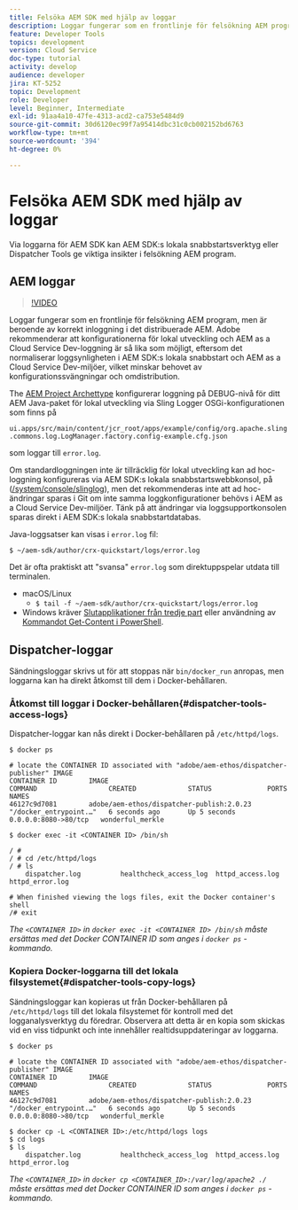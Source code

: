 ```yaml
---
title: Felsöka AEM SDK med hjälp av loggar
description: Loggar fungerar som en frontlinje för felsökning AEM program, men är beroende av korrekt inloggning i det distribuerade AEM.
feature: Developer Tools
topics: development
version: Cloud Service
doc-type: tutorial
activity: develop
audience: developer
jira: KT-5252
topic: Development
role: Developer
level: Beginner, Intermediate
exl-id: 91aa4a10-47fe-4313-acd2-ca753e5484d9
source-git-commit: 30d6120ec99f7a95414dbc31c0cb002152bd6763
workflow-type: tm+mt
source-wordcount: '394'
ht-degree: 0%

---
```


# Felsöka AEM SDK med hjälp av loggar

Via loggarna för AEM SDK kan AEM SDK:s lokala snabbstartsverktyg eller Dispatcher Tools ge viktiga insikter i felsökning AEM program.

## AEM loggar

>[!VIDEO](https://video.tv.adobe.com/v/34334?quality=12&learn=on)

Loggar fungerar som en frontlinje för felsökning AEM program, men är beroende av korrekt inloggning i det distribuerade AEM. Adobe rekommenderar att konfigurationerna för lokal utveckling och AEM as a Cloud Service Dev-loggning är så lika som möjligt, eftersom det normaliserar loggsynligheten i AEM SDK:s lokala snabbstart och AEM as a Cloud Service Dev-miljöer, vilket minskar behovet av konfigurationssvängningar och omdistribution.

The [AEM Project Archettype](https://github.com/adobe/aem-project-archetype) konfigurerar loggning på DEBUG-nivå för ditt AEM Java-paket för lokal utveckling via Sling Logger OSGi-konfigurationen som finns på

`ui.apps/src/main/content/jcr_root/apps/example/config/org.apache.sling.commons.log.LogManager.factory.config-example.cfg.json`

som loggar till `error.log`.

Om standardloggningen inte är tillräcklig för lokal utveckling kan ad hoc-loggning konfigureras via AEM SDK:s lokala snabbstartswebbkonsol, på ([/system/console/slinglog](http://localhost:4502/system/console/slinglog)), men det rekommenderas inte att ad hoc-ändringar sparas i Git om inte samma loggkonfigurationer behövs i AEM as a Cloud Service Dev-miljöer. Tänk på att ändringar via loggsupportkonsolen sparas direkt i AEM SDK:s lokala snabbstartdatabas.

Java-loggsatser kan visas i `error.log` fil:

```
$ ~/aem-sdk/author/crx-quickstart/logs/error.log
```

Det är ofta praktiskt att &quot;svansa&quot; `error.log` som direktuppspelar utdata till terminalen.

+ macOS/Linux
   + `$ tail -f ~/aem-sdk/author/crx-quickstart/logs/error.log`
+ Windows kräver [Slutapplikationer från tredje part](https://stackoverflow.com/questions/187587/a-windows-equivalent-of-the-unix-tail-command) eller användning av [Kommandot Get-Content i PowerShell](https://stackoverflow.com/a/46444596/133936).

## Dispatcher-loggar

Sändningsloggar skrivs ut för att stoppas när `bin/docker_run` anropas, men loggarna kan ha direkt åtkomst till dem i Docker-behållaren.

### Åtkomst till loggar i Docker-behållaren{#dispatcher-tools-access-logs}

Dispatcher-loggar kan nås direkt i Docker-behållaren på `/etc/httpd/logs`.

```shell
$ docker ps

# locate the CONTAINER ID associated with "adobe/aem-ethos/dispatcher-publisher" IMAGE
CONTAINER ID        IMAGE                                       COMMAND                  CREATED             STATUS              PORTS                  NAMES
46127c9d7081        adobe/aem-ethos/dispatcher-publish:2.0.23   "/docker_entrypoint.…"   6 seconds ago       Up 5 seconds        0.0.0.0:8080->80/tcp   wonderful_merkle

$ docker exec -it <CONTAINER ID> /bin/sh

/ # 
/ # cd /etc/httpd/logs
/ # ls
    dispatcher.log          healthcheck_access_log  httpd_access.log        httpd_error.log

# When finished viewing the logs files, exit the Docker container's shell
/# exit
```

_The `<CONTAINER ID>` in `docker exec -it <CONTAINER ID> /bin/sh` måste ersättas med det Docker CONTAINER ID som anges i `docker ps` -kommando._


### Kopiera Docker-loggarna till det lokala filsystemet{#dispatcher-tools-copy-logs}

Sändningsloggar kan kopieras ut från Docker-behållaren på `/etc/httpd/logs` till det lokala filsystemet för kontroll med det logganalysverktyg du föredrar. Observera att detta är en kopia som skickas vid en viss tidpunkt och inte innehåller realtidsuppdateringar av loggarna.

```shell
$ docker ps

# locate the CONTAINER ID associated with "adobe/aem-ethos/dispatcher-publisher" IMAGE
CONTAINER ID        IMAGE                                       COMMAND                  CREATED             STATUS              PORTS                  NAMES
46127c9d7081        adobe/aem-ethos/dispatcher-publish:2.0.23   "/docker_entrypoint.…"   6 seconds ago       Up 5 seconds        0.0.0.0:8080->80/tcp   wonderful_merkle

$ docker cp -L <CONTAINER ID>:/etc/httpd/logs logs 
$ cd logs
$ ls
    dispatcher.log          healthcheck_access_log  httpd_access.log        httpd_error.log
```

_The `<CONTAINER_ID>` in `docker cp <CONTAINER_ID>:/var/log/apache2 ./` måste ersättas med det Docker CONTAINER ID som anges i `docker ps` -kommando._
